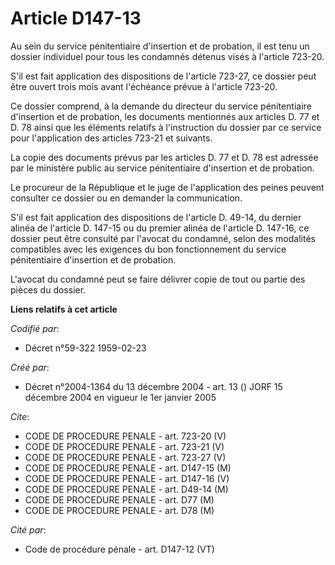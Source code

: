 # Article D147-13

Au sein du service pénitentiaire d'insertion et de probation, il est tenu un dossier individuel pour tous les condamnés
détenus visés à l'article 723-20.

S'il est fait application des dispositions de l'article 723-27, ce dossier peut être ouvert trois mois avant l'échéance
prévue à l'article 723-20.

Ce dossier comprend, à la demande du directeur du service pénitentiaire d'insertion et de probation, les documents mentionnés
aux articles D. 77 et D. 78 ainsi que les éléments relatifs à l'instruction du dossier par ce service pour l'application des
articles 723-21 et suivants.

La copie des documents prévus par les articles D. 77 et D. 78 est adressée par le ministère public au service pénitentiaire
d'insertion et de probation.

Le procureur de la République et le juge de l'application des peines peuvent consulter ce dossier ou en demander la
communication.

S'il est fait application des dispositions de l'article D. 49-14, du dernier alinéa de l'article D. 147-15 ou du premier
alinéa de l'article D. 147-16, ce dossier peut être consulté par l'avocat du condamné, selon des modalités compatibles avec
les exigences du bon fonctionnement du service pénitentiaire d'insertion et de probation.

L'avocat du condamné peut se faire délivrer copie de tout ou partie des pièces du dossier.

**Liens relatifs à cet article**

_Codifié par_:

  - Décret n°59-322 1959-02-23

_Créé par_:

  - Décret n°2004-1364 du 13 décembre 2004 - art. 13 () JORF 15 décembre 2004 en vigueur le 1er janvier 2005

_Cite_:

  - CODE DE PROCEDURE PENALE - art. 723-20 (V)
  - CODE DE PROCEDURE PENALE - art. 723-21 (V)
  - CODE DE PROCEDURE PENALE - art. 723-27 (V)
  - CODE DE PROCEDURE PENALE - art. D147-15 (M)
  - CODE DE PROCEDURE PENALE - art. D147-16 (V)
  - CODE DE PROCEDURE PENALE - art. D49-14 (M)
  - CODE DE PROCEDURE PENALE - art. D77 (M)
  - CODE DE PROCEDURE PENALE - art. D78 (M)

_Cité par_:

  - Code de procédure pénale - art. D147-12 (VT)
